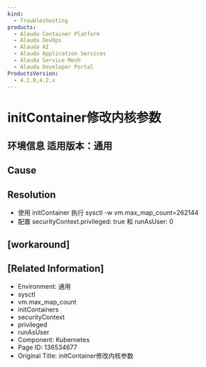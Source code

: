 ```yaml
---
kind:
  - Troubleshooting
products:
  - Alauda Container Platform
  - Alauda DevOps
  - Alauda AI
  - Alauda Application Services
  - Alauda Service Mesh
  - Alauda Developer Portal
ProductsVersion:
  - 4.1.0,4.2.x
---
```

<!-- A type of document that involves encountering a fault, diagnosing it, performing root cause analysis, and providing solutions. -->

# initContainer修改内核参数

## 环境信息 适用版本：通用

## Cause

## Resolution
- 使用 initContainer 执行 sysctl -w vm.max_map_count=262144
- 配置 securityContext.privileged: true 和 runAsUser: 0

## [workaround]

## [Related Information]
- Environment: 通用
- sysctl
- vm.max_map_count
- initContainers
- securityContext
- privileged
- runAsUser
- Component: Kubernetes
- Page ID: 136534677
- Original Title: initContainer修改内核参数
